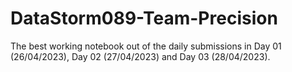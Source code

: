 # DataStorm089-Team-Precision

The best working notebook out of the daily submissions in Day 01 (26/04/2023), Day 02 (27/04/2023) and Day 03 (28/04/2023).
